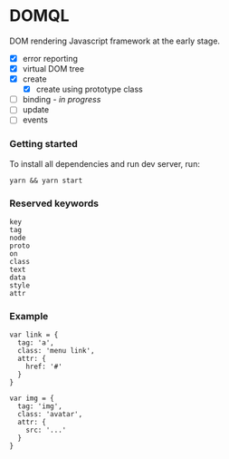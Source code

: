 # DOMQL
DOM rendering Javascript framework at the early stage.

- [x] error reporting
- [x] virtual DOM tree
- [x] create
  - [x] create using prototype class
- [ ] binding *- in progress*
- [ ] update
- [ ] events

### Getting started

To install all dependencies and run dev server, run:

```shell
yarn && yarn start
```

### Reserved keywords

```
key
tag
node
proto
on
class
text
data
style
attr
```

### Example 

```
var link = {
  tag: 'a',
  class: 'menu link',
  attr: {
    href: '#'
  }
}
```

```
var img = {
  tag: 'img',
  class: 'avatar',
  attr: {
    src: '...'
  }
}
```